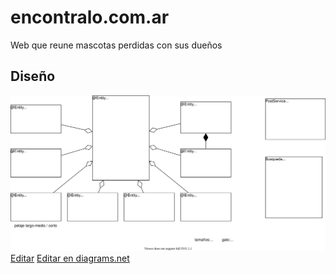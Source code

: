 # encontralo.com.ar

Web que reune mascotas perdidas con sus dueños

## Diseño
![Diseño](diagramas.svg)
[Editar](http://jgraph.github.io/drawio-github/edit-diagram.html?repo=encontralo&path=diagramas.svg)
<a href="https://app.diagrams.net/#Hjonybuzz%2Fencontralo%2Fmain%2Fdiagramas.svg" target="_blank">Editar en diagrams.net</a>
